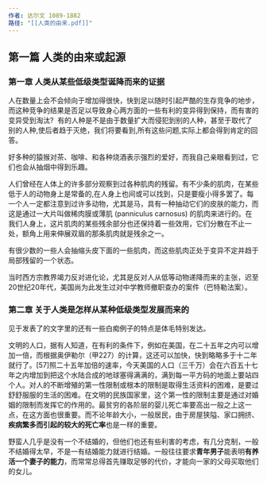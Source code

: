 ```yaml
---
作者: 达尔文 1089-1882
路径: "[[人类的由来.pdf]]"
---
```



## 第一篇    人类的由来或起源

### 第一章    人类从某些低级类型诞降而来的证据

人在数量上会不会倾向于增加得很快，快到足以随时引起严酷的生存竞争的地步，而这种竞争的结果是否足以导致身心两方面的一些有利的变异得到保持，而有害的变异受到淘汰?  有的人种是不是由于数量扩大而侵犯到别的人种，甚至于取代了别的人种,使后者趋于灭绝，我们将要看到,所有这些问题,实际上都会得到肯定的回答。

好多种的猿猴对茶、咖啡、和各种烧酒表示强烈的爱好，而我自己亲眼看到过，它们也会从抽烟中得到乐趣。

人们曾经在人体上的许多部分观察到过各种肌肉的残留。有不少条的肌肉，在某些低于人的动物身上是常备的,在人身上也间或可以找到，只是要瘦小得多罢了。每一个人一定都注意到过许多动物，尤其是马，具有一种抽动它们的皮肤的能力，而这是通过一大片叫做稀肉膜或薄肌 (panniculus carnosus) 的肌肉来进行的。在我们人身上，这片肌肉的某些残余部分也还保持着一些效用，它们分散在不止一处，额角上用来伸展双眉的那条肌肉就是残余之一。

有很少数的一些人会抽缩头皮下面的一些肌肉，而这些肌肉正处于变异不定并趋于局部残留的一个状态。

当时西方宗教界竭力反对进化论，尤其是反对人从低等动物递降而来的主张，迟至20世纪20年代，美国尚为此发生过对中学教师撤职查办的案件（巴特勒法案）。

### 第二章    关于人类是怎样从某种低级类型发展而来的

见于发表了的文字里的还有一些白痴例子的特点是体毛特别发达。

文明的人口，据有人知道，在有利的条件下，例如在美国，在二十五年之内可以增加一倍，而根据奥伊勒尔（甲227）的计算，这还可以加快，快到略略多于十二年就行了。[57]照二十五年加倍的速率，今天美国的人口（三千万）会在六百五十七年之内增加到把这个水陆合成的地球塞得满满的，满到每一平方码的地面上要站四个人。对人的不断增殖的第一性限制或根本的限制是取得生活资料的困难，是要过舒舒服服的生活的困难。在文明的民族国家里，这个第一性的限制主要是通过对婚姻的限制而发挥它的作用的。最贫穷的各阶层的婴儿死亡率要高出一般之上这一点，在这方面也很重要。而不论年龄大小，一般居民，由于房屋狭隘、家口拥挤、**疾病繁多而引起的较大的死亡率**也是一样的重要。

野蛮人几乎是没有一个不结婚的，但他们也还有些利害的考虑，有几分克制，一般不结婚得太早，不是一有结婚能力就进行结婚。一般往往要求**青年男子**能表明**有养活一个妻子的能力**，而常常总得首先赚取足够的代价，才能向一家的父母买取他们的女儿。